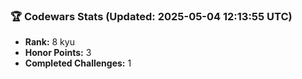 ### 🏆 Codewars Stats (Updated: 2025-05-04 12:13:55 UTC)

- **Rank:** 8 kyu
- **Honor Points:** 3
- **Completed Challenges:** 1
